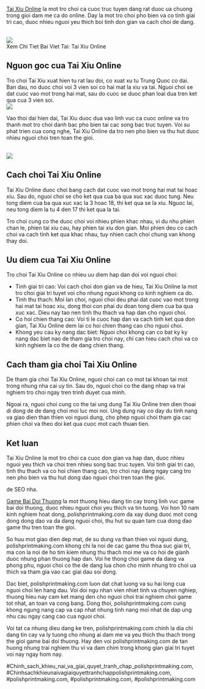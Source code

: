 <p><a href="https://polishprintmaking.com/tai-xiu-online/">Tai Xiu Online</a> la mot tro choi ca cuoc truc tuyen dang rat duoc ua chuong trong gioi dam me ca do online. Day la mot tro choi pho bien va co tinh giai tri cao, duoc nhieu nguoi yeu thich boi tinh don gian va cach choi de dang.</p><br><img src="https://polishprintmaking.com/wp-content/uploads/2025/03/game-bai-doi-thuong-pub-g-84-1.jpg"></br>
Xem Chi Tiet Bai Viet Tai: Tai Xiu Online<h2>Nguon goc cua Tai Xiu Online</h2><p>Tro choi Tai Xiu xuat hien tu rat lau doi, co xuat xu tu Trung Quoc co dai. Ban dau, no duoc choi voi 3 vien soi co hai mat la xiu va tai. Nguoi choi se dat cuoc vao mot trong hai mat, sau do cuoc se duoc phan loai dua tren ket qua cua 3 vien soi.<br><img src="https://polishprintmaking.com/wp-content/uploads/2025/03/game-bai-doi-thuong-pub-g-82-1.jpg"></br><p>Vao thoi dai hien dai, Tai Xiu duoc dua vao linh vuc ca cuoc online va tro thanh mot tro choi danh bac pho bien tai cac song bac truc tuyen. Voi su phat trien cua cong nghe, Tai Xiu Online da tro nen pho bien va thu hut duoc nhieu nguoi choi tren toan the gioi.</p><br><img src="https://polishprintmaking.com/wp-content/uploads/2025/03/game-bai-doi-thuong-pub-g-83-1.jpg"></br><h2>Cach choi Tai Xiu Online</h2><p>Tai Xiu Online duoc choi bang cach dat cuoc vao mot trong hai mat tai hoac xiu. Sau do, nguoi choi se cho ket qua cua ba qua xuc xac duoc tung. Neu tong diem cua ba qua xuc xac la 3 hoac 18, thi ket qua se la xiu. Nguoc lai, neu tong diem la tu 4 den 17 thi ket qua la tai.<p>Tro choi cung co the duoc choi voi nhieu phien khac nhau, vi du nhu phien chan le, phien tai xiu cau, hay phien tai xiu don gian. Moi phien deu co cach choi va cach tinh ket qua khac nhau, tuy nhien cach choi chung van khong thay doi.</p><h2>Uu diem cua Tai Xiu Online</h2><p>Tro choi Tai Xiu Online co nhieu uu diem hap dan doi voi nguoi choi:<ul>
<li>Tinh giai tri cao: Voi cach choi don gian va de hieu, Tai Xiu Online la mot tro choi giai tri tuyet voi cho nhung nguoi khong co kinh nghiem ca do.</li>
<li>Tinh thu thach: Moi lan choi, nguoi choi deu phai dat cuoc vao mot trong hai mat tai hoac xiu, dong thoi con phai du doan tong diem cua ba qua xuc xac. Dieu nay tao nen tinh thu thach va hap dan cho nguoi choi.</li>
<li>Co hoi chien thang cao: Voi ti le cuoc hap dan va cach tinh ket qua don gian, Tai Xiu Online dem lai co hoi chien thang cao cho nguoi choi.</li>
<li>Khong yeu cau ky nang dac biet: Nguoi choi khong can co bat ky ky nang dac biet nao de tham gia tro choi nay, chi can hieu cach choi va co kinh nghiem la co the de dang chien thang.</li>
</ul><h2>Cach tham gia choi Tai Xiu Online</h2><p>De tham gia choi Tai Xiu Online, nguoi choi can co mot tai khoan tai mot trong nhung nha cai uy tin. Sau do, nguoi choi co the dang nhap va trai nghiem tro choi ngay tren trinh duyet cua minh.</p><p>Ngoai ra, nguoi choi cung co the tai ung dung Tai Xiu Online tren dien thoai di dong de de dang choi moi luc moi noi. Ung dung nay co day du tinh nang va giao dien than thien voi nguoi dung, cho phep nguoi choi tham gia cac phien choi va theo doi ket qua cuoc mot cach thuan tien.</p><h2>Ket luan</h2><p>Tai Xiu Online la mot tro choi ca cuoc don gian va hap dan, duoc nhieu nguoi yeu thich va choi tren nhieu song bac truc tuyen. Voi tinh giai tri cao, tinh thu thach va co hoi chien thang cao, tro choi nay dang ngay cang tro nen pho bien va thu hut dong dao nguoi choi tren toan the gioi.</p><p>de SEO nha.

<a href="https://polishprintmaking.com/">Game Bai Doi Thuong</a> la mot thuong hieu dang tin cay trong linh vuc game bai doi thuong, duoc nhieu nguoi choi yeu thich va tin tuong. Voi hon 10 nam kinh nghiem hoat dong, polishprintmaking.com da xay dung duoc mot cong dong dong dao va da dang nguoi choi, thu hut su quan tam cua dong dao game thu tren toan the gioi.

So huu mot giao dien dep mat, de su dung va than thien voi nguoi dung, polishprintmaking.com khong chi la noi de cac game thu thoa suc giai tri, ma con la noi de ho tim kiem nhung thu thach moi me va co hoi de gianh duoc nhung phan thuong hap dan. Voi he thong choi game da dang va phong phu, nguoi choi co the de dang lua chon cho minh nhung tro choi ua thich va tham gia vao cac giai dau soi dong.

Dac biet, polishprintmaking.com luon dat chat luong va su hai long cua nguoi choi len hang dau. Voi doi ngu nhan vien nhiet tinh va chuyen nghiep, thuong hieu nay cam ket mang den cho nguoi choi trai nghiem choi game tot nhat, an toan va cong bang. Dong thoi, polishprintmaking.com cung khong ngung nang cap va cap nhat nhung tinh nang moi nhat de dap ung nhu cau ngay cang cao cua nguoi choi.

Voi tat ca nhung dieu dang ke tren, polishprintmaking.com chinh la dia chi dang tin cay va ly tuong cho nhung ai dam me va yeu thich thu thach trong the gioi game bai doi thuong. Hay den voi polishprintmaking.com de tan huong nhung trai nghiem thu vi va dam chim trong khong gian giai tri tuyet voi nay ngay hom nay.</p>
#Chinh_sach_khieu_nai_va_giai_quyet_tranh_chap_polishprintmaking.com, #Chinhsachkhieunaivagiaiquyettranhchappolishprintmaking.com, #polishprintmaking.com, #polishprintmaking.com, #polishprintmaking.com

